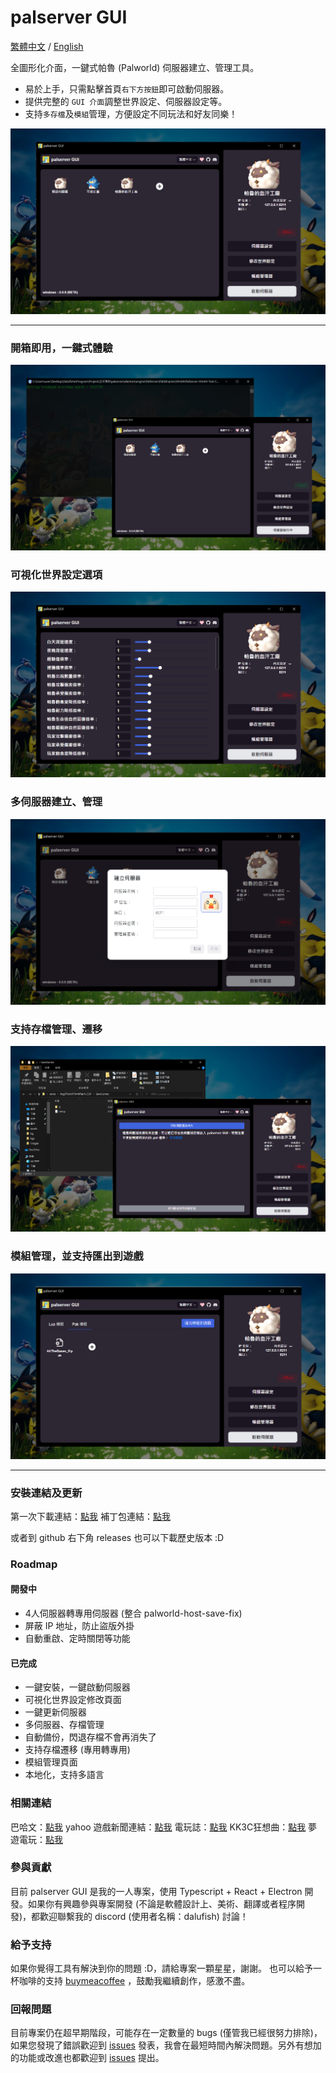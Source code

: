# palserver GUI

<a href=".">繁體中文</a> / <a href="./readme//README_EN.md">English</a>

全圖形化介面，一鍵式帕魯 (Palworld) 伺服器建立、管理工具。

- 易於上手，只需點擊首頁`右下方按鈕`即可啟動伺服器。
- 提供完整的 `GUI 介面`調整世界設定、伺服器設定等。
- 支持`多存檔`及`模組`管理，方便設定不同玩法和好友同樂！

![alt text](/readme//2zh.png)

---

### 開箱即用，一鍵式體驗

![alt text](/readme//1zh.png)

### 可視化世界設定選項

![alt text](/readme//3zh.png)

### 多伺服器建立、管理

![alt text](/readme/5zh.png)

### 支持存檔管理、遷移

![alt text](/readme//4zh.png)

### 模組管理，並支持匯出到遊戲

![alt text](/readme//6zh.png)

---

### 安裝連結及更新

第一次下載連結：[點我](https://github.com/Dalufishe/palserver-GUI/releases/download/0.0.8/0.0.8-palserver-GUI-win32-x64.rar)
補丁包連結：[點我](https://github.com/Dalufishe/palserver-GUI/releases/download/patch-0.0.8/patch-0.0.8-palserver-GUI-win32-x64.rar)

或者到 github 右下角 releases 也可以下載歷史版本 :D

### Roadmap

#### 開發中

- 4人伺服器轉專用伺服器 (整合 palworld-host-save-fix)
- 屏蔽 IP 地址，防止盜版外掛
- 自動重啟、定時關閉等功能

#### 已完成

- 一鍵安裝，一鍵啟動伺服器
- 可視化世界設定修改頁面
- 一鍵更新伺服器
- 多伺服器、存檔管理
- 自動備份，閃退存檔不會再消失了
- 支持存檔遷移 (專用轉專用)
- 模組管理頁面
- 本地化，支持多語言


### 相關連結

巴哈文：[點我](https://forum.gamer.com.tw/C.php?bsn=71458&snA=2043)
yahoo 遊戲新聞連結：[點我](https://tw.news.yahoo.com/palserver-gui-041354287.html)
電玩誌：[點我](https://gank.fanpiece.com/animeradio/%E5%8F%B0%E7%81%A3%E5%A4%A7%E7%A5%9E%E5%89%B5-%E5%B9%BB%E7%8D%B8%E5%B8%95%E9%AD%AF-%E4%B8%80%E9%8D%B5%E9%96%8B%E8%A8%AD%E4%BC%BA%E6%9C%8D%E5%99%A8-%E5%B7%A5%E5%85%B7-%E5%85%A7%E5%BB%BA%E7%B9%81%E4%B8%AD-%E5%9C%96%E5%83%8FUI-c1452714.html)
KK3C狂想曲：[點我](https://kkplay3c.net/steam-pal-server-gui/)
夢遊電玩：[點我](https://www.game735.com/forum.php?mod=viewthread&tid=388027&extra=page%3D1&ordertype=1)


### 參與貢獻

目前 palserver GUI 是我的一人專案，使用 Typescript + React + Electron 開發。如果你有興趣參與專案開發 (不論是軟體設計上、美術、翻譯或者程序開發)，都歡迎聯繫我的 discord (使用者名稱：dalufish) 討論！

### 給予支持

如果你覺得工具有解決到你的問題 :D，請給專案一顆星星，謝謝。
也可以給予一杯咖啡的支持 [buymeacoffee](https://www.buymeacoffee.com/dalufish) ，鼓勵我繼續創作，感激不盡。

### 回報問題

目前專案仍在超早期階段，可能存在一定數量的 bugs (僅管我已經很努力排除)，如果您發現了錯誤歡迎到 [issues](https://github.com/Dalufishe/palserver-GUI/issues) 發表，我會在最短時間內解決問題。另外有想加的功能或改進也都歡迎到 [issues](https://github.com/Dalufishe/palserver-GUI/issues) 提出。

